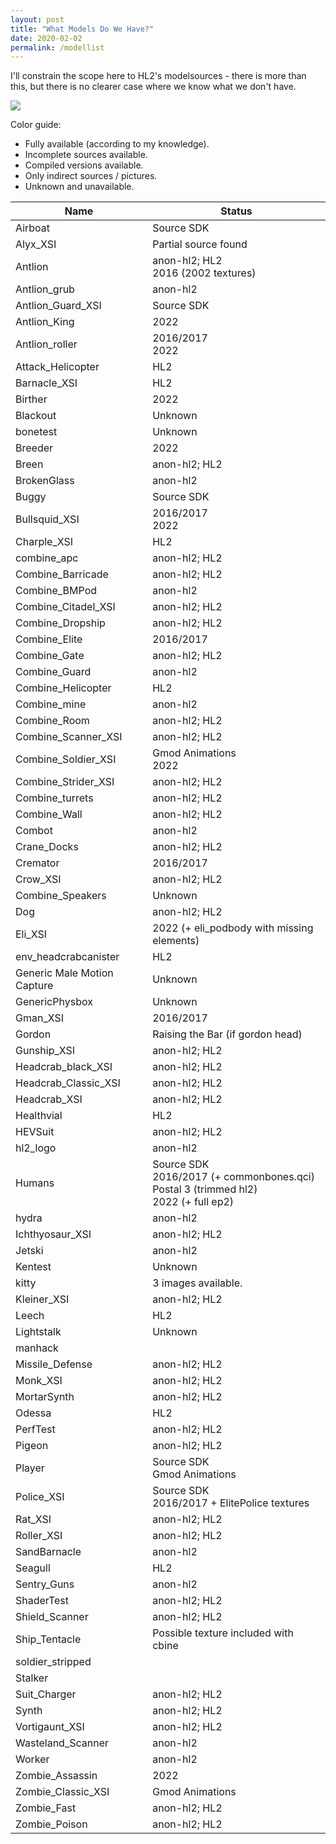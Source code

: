 ```yaml
---
layout: post
title: "What Models Do We Have?"
date: 2020-02-02
permalink: /modellist
---
```


I'll constrain the scope here to HL2's modelsources - there is more than this, but there is no clearer case where we know what we don't have. 

![](models.png)

Color guide: 
* <gr> Fully available (according to my knowledge). </gr>
* <y>Incomplete sources available. </y>
* <t> Compiled versions available. <t>
* <o> Only indirect sources / pictures. </o>
* <r> Unknown and unavailable. <r>

Name | Status
--- | ---
Airboat | <y>Source SDK</y>
Alyx_XSI | <y> Partial source found</y>
Antlion | <t> anon-hl2; HL2 </t> <br /> <y> 2016 (2002 textures) </y>
Antlion_grub | <t> anon-hl2 </t>
Antlion_Guard_XSI | <gr>Source SDK</gr> 
Antlion_King | <o>2022</o>
Antlion_roller | <y>2016/2017</y> <br /> <y> 2022 </y> 
Attack_Helicopter | <t> HL2 </t>
Barnacle_XSI | <t> HL2 </t>
Birther | <o>2022 </o>
Blackout | <r> Unknown </r>
bonetest | <r> Unknown </r>
Breeder | <o>2022 </o>
Breen | <t> anon-hl2; HL2 </t>
BrokenGlass | <t> anon-hl2 </t>
Buggy | <y> Source SDK </y>
Bullsquid_XSI | <y> 2016/2017 </y> <br /> <gr> 2022 </gr>
Charple_XSI | <t> HL2 </t>
combine_apc | <t> anon-hl2; HL2 </t>
Combine_Barricade | <t> anon-hl2; HL2 </t>
Combine_BMPod |  <t> anon-hl2 </t>
Combine_Citadel_XSI | <t> anon-hl2; HL2 </t>
Combine_Dropship | <t> anon-hl2; HL2 </t>
Combine_Elite | <gr> 2016/2017 </gr>
Combine_Gate | <t> anon-hl2; HL2 </t>
Combine_Guard | <t> anon-hl2 </t>
Combine_Helicopter | <t> HL2</t>
Combine_mine | <t> anon-hl2 </t>
Combine_Room | <t> anon-hl2; HL2 </t>
Combine_Scanner_XSI | <t> anon-hl2; HL2 </t>
Combine_Soldier_XSI | <y> Gmod Animations </y> <br /> <gr> 2022 </gr>
Combine_Strider_XSI | <t> anon-hl2; HL2 </t>
Combine_turrets | <t> anon-hl2; HL2 </t>
Combine_Wall | <t> anon-hl2; HL2 </t>
Combot | <t> anon-hl2 </t>
Crane_Docks | <t> anon-hl2; HL2 </t>
Cremator | <y> 2016/2017 </y>
Crow_XSI | <t> anon-hl2; HL2 </t>
Combine_Speakers | <r> Unknown </r>
Dog | <t> anon-hl2; HL2 </t>
Eli_XSI | <y> 2022 (+ eli_podbody with missing elements)
env_headcrabcanister | <t> HL2 </t>
Generic Male Motion Capture | <r> Unknown </r>
GenericPhysbox | <r> Unknown </r>
Gman_XSI | <gr> 2016/2017 </gr>
Gordon | <o> Raising the Bar (if gordon head) </o> 
Gunship_XSI | <t> anon-hl2; HL2 </t>
Headcrab_black_XSI | <t> anon-hl2; HL2 </t>
Headcrab_Classic_XSI | <t> anon-hl2; HL2 </t>
Headcrab_XSI | <t> anon-hl2; HL2 </t>
Healthvial |  <t> HL2 </t>
HEVSuit |  <t> anon-hl2; HL2 </t>
hl2_logo | <t> anon-hl2 </t>
Humans | <y> Source SDK </y> <br /> <y>2016/2017 (+ commonbones.qci)</y> <br /> <y> Postal 3 (trimmed hl2) </y> <br /> <gr> 2022 (+ full ep2) </gr> 
hydra | <t> anon-hl2 </t>
Ichthyosaur_XSI | <t> anon-hl2; HL2 </t>
Jetski | <t> anon-hl2 </t>
Kentest | <r> Unknown </r>
kitty | <o> 3 images available. </o>
Kleiner_XSI | <t> anon-hl2; HL2 </t>
Leech |  <t> HL2 </t>
Lightstalk | <r> Unknown </r>
manhack | 
Missile_Defense | <t> anon-hl2; HL2 </t>
Monk_XSI | <t> anon-hl2; HL2 </t>
MortarSynth | <t> anon-hl2; HL2 </t>
Odessa | <t> HL2 </t>
PerfTest | <t> anon-hl2; HL2 </t>
Pigeon | <t> anon-hl2; HL2 </t>
Player | <y> Source SDK </y> <br /> <y> Gmod Animations </y>
Police_XSI | <y> Source SDK </gr> <br /> <gr>2016/2017</gr> + <y> ElitePolice textures <y> 
Rat_XSI | <t> anon-hl2; HL2 </t>
Roller_XSI | <t> anon-hl2; HL2 </t>
SandBarnacle | <t> anon-hl2 </t>
Seagull | <t> HL2 </t>
Sentry_Guns | <t> anon-hl2 </t>
ShaderTest | <t> anon-hl2; HL2 </t>
Shield_Scanner | <t> anon-hl2; HL2 </t>
Ship_Tentacle | <o> Possible texture included with cbine </o>
soldier_stripped |  | <t> anon-hl2; HL2 </t>
Stalker |  | <t> HL2 </t>
Suit_Charger  | <t> anon-hl2; HL2 </t>
Synth  | <t> anon-hl2; HL2 </t>
Vortigaunt_XSI | <t> anon-hl2; HL2 </t>
Wasteland_Scanner | <t> anon-hl2 </t>
Worker | <t> anon-hl2 </t>
Zombie_Assassin | <y> 2022 </y> 
Zombie_Classic_XSI | <y> Gmod Animations </y>
Zombie_Fast | <t> anon-hl2; HL2 </t>
Zombie_Poison | <t> anon-hl2; HL2 </t>
